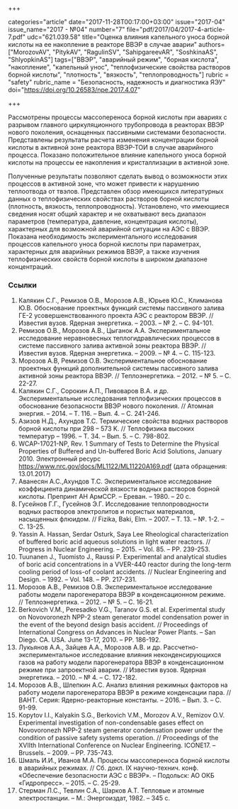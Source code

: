 +++

categories="article"
date="2017-11-28T00:17:00+03:00"
issue="2017-04"
issue_name="2017 - №04"
number="7"
file="pdf/2017/04/2017-4-article-7.pdf"
udc="621.039.58"
title="Оценка влияния капельного уноса борной кислоты на ее накопление в реакторе ВВЭР в случае аварии"
authors=["MorozovAV", "PitykAV", "RagulinSV", "SahipgareevAR", "SoshkinaAS", "ShlyopkinAS"]
tags=["ВВЭР", "аварийный режим", "борная кислота", "накопление", "капельный унос", "теплофизические свойства растворов борной кислоты", "плотность", "вязкость", "теплопроводность"]
rubric = "safety"
rubric_name = "Безопасность, надежность и диагностика ЯЭУ"
doi="https://doi.org/10.26583/npe.2017.4.07"

+++

Рассмотрены процессы массопереноса борной кислоты при авариях с разрывом главного циркуляционного трубопровода в реакторах ВВЭР нового поколения, оснащенных пассивными системами безопасности. Представлены результаты расчета изменения концентрации борной кислоты в активной зоне реактора ВВЭР-ТОИ в случае аварийного процесса. Показано положительное влияние капельного уноса борной кислоты на процессы ее накопления и кристаллизации в активной зоне.

Полученные результаты позволяют сделать вывод о возможности этих процессов в активной зоне, что может привести к нарушению теплоотвода от твэлов. Представлен обзор имеющихся литературных данных о теплофизических свойствах растворов борной кислоты (плотность, вязкость, теплопроводность). Установлено, что имеющиеся сведения носят общий характер и не охватывают весь диапазон параметров (температура, давление, концентрация кислоты), характерных для возможной аварийной ситуации на АЭС с ВВЭР. Показана необходимость экспериментального исследования процессов капельного уноса борной кислоты при параметрах, характерных для аварийных режимов ВВЭР, а также изучения теплофизических свойств борной кислоты в широком диапазоне концентраций.

### Ссылки

1. Калякин С.Г., Ремизов О.В., Морозов А.В., Юрьев Ю.С., Климанова Ю.В. Обоснование проектных функций системы пассивного залива ГЕ-2 усовершенствованного проекта АЭС с реактором ВВЭР. // Известия вузов. Ядерная энергетика. – 2003. – № 2. – С. 94-101.
2. Ремизов О.В., Морозов А.В., Цыганок А.А. Экспериментальное исследование неравновесных теплогидравлических процессов в системе пассивного залива активной зоны реактора ВВЭР. // Известия вузов. Ядерная энергетика. – 2009. – № 4. – С. 115-123.
3. Морозов А.В, Ремизов О.В. Экспериментальное обоснование проектных функций дополнительной системы пассивного залива активной зоны реактора ВВЭР. // Теплоэнергетика. – 2012. – № 5. – С. 22-27.
4. Калякин С.Г., Сорокин А.П., Пивоваров В.А. и др. Экспериментальные исследования теплофизических процессов в обоснование безопасности ВВЭР нового поколения. // Атомная энергия. – 2014. – Т. 116. – Вып. 4. – С. 241-246.
5. Азизов Н.Д., Ахундов Т.С. Термические свойства водных растворов борной кислоты при 298 – 573 K. // Теплофизика высоких температур – 1996. – Т. 34. – Вып. 5. – С. 798-802.
6. WCAP-17021-NP, Rev. 1 Summary of Tests to Determine the Physical Properties of Buffered and Un-buffered Boric Acid Solutions, January 2010. Электронный ресурс https://www.nrc.gov/docs/ML1122/ML11220A169.pdf (дата обращения: 13.01.2017)
7. Аванесян А.С.,Ахундов Т.С. Экспериментальное исследование коэффициента динамической вязкости водных растворов борной кислоты. Препринт АН АрмССР. – Ереван. – 1980. – 20 с.
8. Гусейнов Г.Г., Гусейнов Э.Г. Исследование теплопроводности водных растворов электролитов и пористых материалов, насыщенных флюидом. // Fizika, Baki, Elm. – 2007. – Т. 13. – №. 1-2. – С. 13-25.
9. Yassin A. Hassan, Serdar Osturk, Saya Lee Rheological characterization of buffered boric acid aqueous solutions in light water reactors. // Progress in Nuclear Engineering. – 2015. – Vol. 85. – РP. 239-253.
10. Tuunanen J., Tuomisto J., Raussi P. Experimental and analytical studies of boric acid concentrations in a VVER-440 reactor during the long-term cooling period of loss-of coolant accidents. // Nuclear Engineering and Design. – 1992. – Vol. 148. – PР. 217-231.
11. Морозов А.В., Ремизов О.В. Экспериментальное исследование работы модели парогенератора ВВЭР в конденсационном режиме. // Теплоэнергетика. – 2012. – № 5. – С. 16-21.
12. Berkovich V.M., Peresadko V.G., Taranov G.S. et al. Experimental study on Novovoronezh NPP-2 steam generator model condensation power in the event of the beyond design basis accident. // Proceedings of International Congress on Advances in Nuclear Power Plants. – San Diego. CA. USA. June 13-17, 2010. – PР. 186-192.
13. Лукьянов А.А., Зайцев А.А., Морозов А.В. и др. Рассчетно-экспериментальное исследование влияния неконденсирующихся газов на работу модели парогенератора ВВЭР в конденсационном режиме при запроектной аварии. // Известия вузов. Ядерная энергетика. – 2010. – № 4. – С. 172-182.
14. Морозов А.В., Шлепкин А.С. Анализ влияния режимных факторов на работу модели парогенератора ВВЭР в режиме конденсации пара. // ВАНТ. Cерия: Ядерно-реакторные константы. – 2016. – Вып. 3. – С. 91-99.
15. Kopytov I.I., Kalyakin S.G., Berkovich V.M., Morozov A.V., Remizov O.V. Experimental investigation of non-condensable gases effect on Novovoronezh NPP-2 steam generator condensation power under the condition of passive safety systems operation. // Proceedings of the XVIIth International Conference on Nuclear Engineering. ICONE17. – Brussels. – 2009. – PР. 735-743.
16. Шмаль И.И., Иванов М.А. Процессы массопереноса борной кислоты в аварийных режимах. // Сб. докл. IX научно-технич. конф. «Обеспечение безопасности АЭС с ВВЭР». – Подольск: АО ОКБ «Гидропресс». – 2015. – C. 25-29.
17. Стерман Л.С., Тевлин С.А., Шарков А.Т. Тепловые и атомные электростанции. – М.: Энергоиздат, 1982. – 345 с.